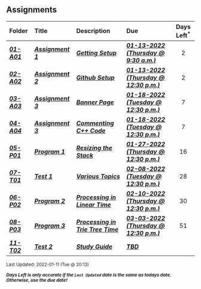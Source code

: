 ## Assignments

| Folder | Title | Description | Due | Days Left<sup>*</sup> |
|:------|:------|:------|:------|:-----:|
| ***<a href="https://github.com/rugbyprof/3013-Algorithms/tree/master/Assignments/01-A01">01-A01</a>*** | ***<a href="https://github.com/rugbyprof/3013-Algorithms/tree/master/Assignments/01-A01"> Assignment 1 </a>*** | ***<a href="https://github.com/rugbyprof/3013-Algorithms/tree/master/Assignments/01-A01"> Getting Setup</a>*** | ***<a href="https://github.com/rugbyprof/3013-Algorithms/tree/master/Assignments/01-A01"> 01-13-2022 (Thursday @ 9:30 a.m.)</a>*** | 2 |
| ***<a href="https://github.com/rugbyprof/3013-Algorithms/tree/master/Assignments/02-A02">02-A02</a>*** | ***<a href="https://github.com/rugbyprof/3013-Algorithms/tree/master/Assignments/02-A02"> Assignment 2 </a>*** | ***<a href="https://github.com/rugbyprof/3013-Algorithms/tree/master/Assignments/02-A02"> Github Setup</a>*** | ***<a href="https://github.com/rugbyprof/3013-Algorithms/tree/master/Assignments/02-A02"> 01-13-2022 (Thursday @ 12:30 p.m.)</a>*** | 2 |
| ***<a href="https://github.com/rugbyprof/3013-Algorithms/tree/master/Assignments/03-A03">03-A03</a>*** | ***<a href="https://github.com/rugbyprof/3013-Algorithms/tree/master/Assignments/03-A03"> Assignment 3 </a>*** | ***<a href="https://github.com/rugbyprof/3013-Algorithms/tree/master/Assignments/03-A03"> Banner Page</a>*** | ***<a href="https://github.com/rugbyprof/3013-Algorithms/tree/master/Assignments/03-A03"> 01-18-2022 (Tuesday @ 12:30 p.m.)</a>*** | 7 |
| ***<a href="https://github.com/rugbyprof/3013-Algorithms/tree/master/Assignments/04-A04">04-A04</a>*** | ***<a href="https://github.com/rugbyprof/3013-Algorithms/tree/master/Assignments/04-A04"> Assignment 3 </a>*** | ***<a href="https://github.com/rugbyprof/3013-Algorithms/tree/master/Assignments/04-A04"> Commenting C++ Code</a>*** | ***<a href="https://github.com/rugbyprof/3013-Algorithms/tree/master/Assignments/04-A04"> 01-18-2022 (Tuesday @ 12:30 p.m.)</a>*** | 7 |
| ***<a href="https://github.com/rugbyprof/3013-Algorithms/tree/master/Assignments/05-P01">05-P01</a>*** | ***<a href="https://github.com/rugbyprof/3013-Algorithms/tree/master/Assignments/05-P01"> Program 1 </a>*** | ***<a href="https://github.com/rugbyprof/3013-Algorithms/tree/master/Assignments/05-P01"> Resizing the Stack</a>*** | ***<a href="https://github.com/rugbyprof/3013-Algorithms/tree/master/Assignments/05-P01"> 01-27-2022 (Thursday @ 12:30 p.m.)</a>*** | 16 |
| ***<a href="https://github.com/rugbyprof/3013-Algorithms/tree/master/Assignments/07-T01">07-T01</a>*** | ***<a href="https://github.com/rugbyprof/3013-Algorithms/tree/master/Assignments/07-T01"> Test 1 </a>*** | ***<a href="https://github.com/rugbyprof/3013-Algorithms/tree/master/Assignments/07-T01"> Various Topics</a>*** | ***<a href="https://github.com/rugbyprof/3013-Algorithms/tree/master/Assignments/07-T01"> 02-08-2022 (Tuesday @ 12:30 p.m.)</a>*** | 28 |
| ***<a href="https://github.com/rugbyprof/3013-Algorithms/tree/master/Assignments/06-P02">06-P02</a>*** | ***<a href="https://github.com/rugbyprof/3013-Algorithms/tree/master/Assignments/06-P02"> Program 2 </a>*** | ***<a href="https://github.com/rugbyprof/3013-Algorithms/tree/master/Assignments/06-P02"> Processing in Linear Time</a>*** | ***<a href="https://github.com/rugbyprof/3013-Algorithms/tree/master/Assignments/06-P02"> 02-10-2022 (Thursday @ 12:30 p.m.)</a>*** | 30 |
| ***<a href="https://github.com/rugbyprof/3013-Algorithms/tree/master/Assignments/08-P03">08-P03</a>*** | ***<a href="https://github.com/rugbyprof/3013-Algorithms/tree/master/Assignments/08-P03"> Program 3 </a>*** | ***<a href="https://github.com/rugbyprof/3013-Algorithms/tree/master/Assignments/08-P03"> Processing in Trie Tree Time</a>*** | ***<a href="https://github.com/rugbyprof/3013-Algorithms/tree/master/Assignments/08-P03"> 03-03-2022 (Thursday @ 12:30 p.m.)</a>*** | 51 |
| ***<a href="https://github.com/rugbyprof/3013-Algorithms/tree/master/Assignments/11-T02">11-T02</a>*** | ***<a href="https://github.com/rugbyprof/3013-Algorithms/tree/master/Assignments/11-T02"> Test 2 </a>*** | ***<a href="https://github.com/rugbyprof/3013-Algorithms/tree/master/Assignments/11-T02"> Study Guide</a>*** | ***<a href="https://github.com/rugbyprof/3013-Algorithms/tree/master/Assignments/11-T02"> TBD</a>*** |  |

<sup>Last Updated: 2022-01-11 (Tue @ 20:13)</sup> 

<sup>***Days Left is only accurate if the `Last Updated` date is the same as todays date. Otherwise, use the due date!***</sup> 